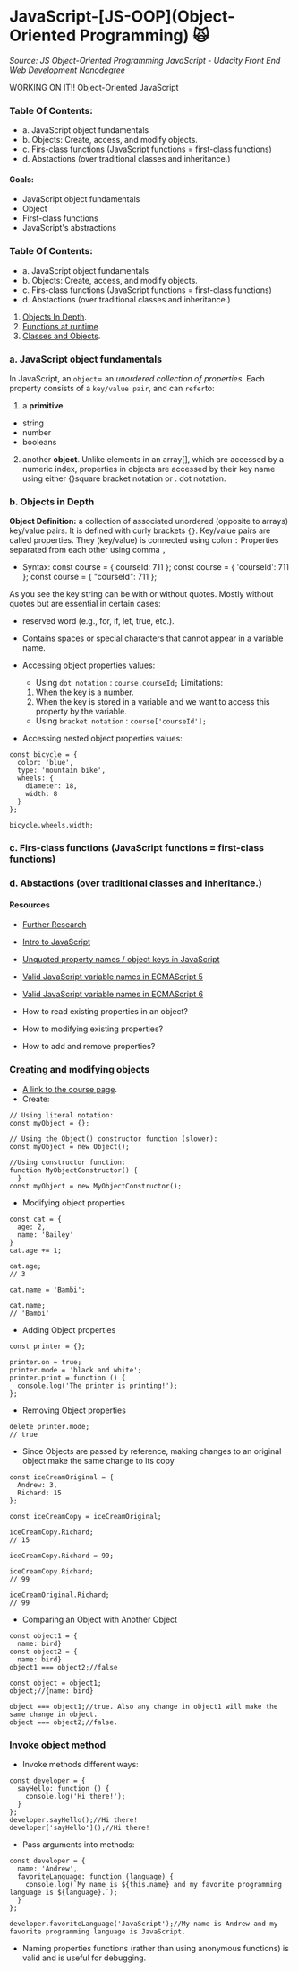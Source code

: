 # JavaScript-[JS-OOP](Object-Oriented Programming) :scream_cat: 
_Source: JS Object-Oriented Programming JavaScript - Udacity Front End Web Development Nanodegree_

WORKING ON IT!!
Object-Oriented JavaScript

### Table Of Contents:
- a. JavaScript object fundamentals
- b. Objects: Create, access, and modify objects.
- c. Firs-class functions (JavaScript functions = first-class functions)
- d. Abstactions (over traditional classes and inheritance.)
 
#### Goals:
- JavaScript object fundamentals
- Object 
- First-class functions
- JavaScript's abstractions 

### Table Of Contents:
- a. JavaScript object fundamentals
- b. Objects: Create, access, and modify objects.
- c. Firs-class functions (JavaScript functions = first-class functions)
- d. Abstactions (over traditional classes and inheritance.)

1. [Objects In Depth](#objects-in-depth).
2. [Functions at runtime](#functions-at-runtime).
3. [Classes and Objects](#classes-and-objects).

### a. JavaScript object fundamentals
In JavaScript, an `object`= an _unordered collection of properties._ 
Each property consists of a `key/value pair`, and can `refer`to:
1) a __primitive__ 
- string
- number
- booleans

2) another __object__. 
Unlike elements in an array[], which are accessed by a numeric index, 
properties in objects are accessed by their key name using either {}square bracket notation or . dot notation.

### b. Objects in Depth
__Object Definition:__  a collection of associated unordered (opposite to arrays) key/value pairs. 
It is defined with curly brackets `{}`. 
Key/value pairs are called properties. 
They (key/value) is connected using colon `:` 
Properties separated from each other using comma `,` 

- Syntax: 
const course = { courseId: 711 }; 
const course = { 'courseId': 711 }; 
const course = { "courseId": 711 };

As you see the key string can be with or without quotes. 
Mostly without quotes but are essential in certain cases: 
- reserved word (e.g., for, if, let, true, etc.).
- Contains spaces or special characters that cannot appear in a variable name.
- Accessing object properties values:

  - Using `dot notation` : `course.courseId;`
  Limitations:
  1. When the key is a number.
  2. When the key is stored in a variable and we want to access this property by the variable.
  - Using `bracket notation` : `course['courseId'];`
  
- Accessing nested object properties values:

```
const bicycle = {
  color: 'blue',
  type: 'mountain bike',
  wheels: {
    diameter: 18,
    width: 8
  }
};

bicycle.wheels.width;
```

### c. Firs-class functions (JavaScript functions = first-class functions)
### d. Abstactions (over traditional classes and inheritance.)

#### Resources 
- [Further Research]()
- [Intro to JavaScript](https://eu.udacity.com/course/intro-to-javascript--ud803)
- [Unquoted property names / object keys in JavaScript](https://mathiasbynens.be/notes/javascript-properties)
- [Valid JavaScript variable names in ECMAScript 5](https://mathiasbynens.be/notes/javascript-identifiers)
- [Valid JavaScript variable names in ECMAScript 6](https://mathiasbynens.be/notes/javascript-identifiers-es6)


- How to read existing properties in an object? 
- How to modifying existing properties?
- How to add and remove properties?


### Creating and modifying objects
- [A link to the course page](https://classroom.udacity.com/nanodegrees/nd001/parts/4942f4d7-a48d-4794-9eb0-404b3ed3cfe1/modules/7e56389b-50d8-4e3a-84a0-eb3fd45456b2/lessons/504843ae-ba16-4573-a859-94da7a7d1dd4/concepts/2bbcfed5-e683-431b-ace2-b67c091400d2).
- Create: 
```
// Using literal notation:
const myObject = {};

// Using the Object() constructor function (slower):
const myObject = new Object();

//Using constructor function:
function MyObjectConstructor() {
  }
const myObject = new MyObjectConstructor();
```

- Modifying object properties
```
const cat = {
  age: 2,
  name: 'Bailey'
}
cat.age += 1;

cat.age;
// 3

cat.name = 'Bambi';

cat.name;
// 'Bambi'
```

- Adding Object properties
```
const printer = {};

printer.on = true;
printer.mode = 'black and white';
printer.print = function () {
  console.log('The printer is printing!');
};
```

- Removing Object properties
```
delete printer.mode;
// true
```

- Since Objects are passed by reference, making changes to an original object make the same change to its copy
```
const iceCreamOriginal = {
  Andrew: 3,
  Richard: 15
};

const iceCreamCopy = iceCreamOriginal;

iceCreamCopy.Richard;
// 15

iceCreamCopy.Richard = 99;

iceCreamCopy.Richard;
// 99

iceCreamOriginal.Richard;
// 99
```

- Comparing an Object with Another Object

```
const object1 = {
  name: bird}
const object2 = {
  name: bird}
object1 === object2;//false

const object = object1;
object;//{name: bird}

object === object1;//true. Also any change in object1 will make the same change in object.
object === object2;//false.
```
### Invoke object method
- Invoke methods different ways:
```
const developer = {
  sayHello: function () {
    console.log('Hi there!');
  }
};
developer.sayHello();//Hi there!
developer['sayHello']();//Hi there!
```
- Pass arguments into methods:

```
const developer = {
  name: 'Andrew',
  favoriteLanguage: function (language) {
    console.log(`My name is ${this.name} and my favorite programming language is ${language}.`);
  }
};

developer.favoriteLanguage('JavaScript');//My name is Andrew and my favorite programming language is JavaScript.
```
- Naming properties functions (rather than using anonymous functions) is valid and is useful for debugging.
